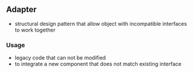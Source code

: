 ## Adapter

- structural design pattern that allow object with incompatible interfaces to work together

### Usage

- legacy code that can not be modified
- to integrate a new component that does not match existing interface

